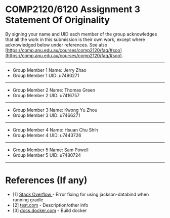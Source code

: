 # COMP2120/6120 Assignment 3 Statement Of Originality

By signing your name and UID each member of the group acknowledges that all the work in this submission is their own work, except where acknowledged below under references. See also [https://comp.anu.edu.au/courses/comp2120/faq/#soo](https://comp.anu.edu.au/courses/comp2120/faq/#soo).

---

- Group Member 1 Name: Jerry Zhao
- Group Member 1 UID: u7490271

---

- Group Member 2 Name: Thomas Green
- Group Member 2 UID: u7416757

---

- Group Member 3 Name: Kwong Yu Zhou
- Group Member 3 UID: u7466271

---

- Group Member 4 Name: Hsuan Chu Shih
- Group Member 4 UID: u7443726

---

- Group Member 5 Name: Sam Powell
- Group Member 5 UID: u7480724

---

# References (If any)

- [1] [Stack Overflow ](https://stackoverflow.com/questions/42452329/java-lang-noclassdeffounderror-com-fasterxml-jackson-databind-objectmapper-wh) - Error fixing for using jackson-databind when running gradle
- [2] [test.com](test.com) - Description/other info
- [3] [docs.docker.com](https://docs.docker.com/language/java/build-images/) - Build docker
